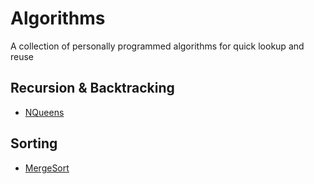 # Algorithms
A collection of personally programmed algorithms for quick lookup and reuse

## Recursion & Backtracking
- [NQueens](Recursion%20%26%20Backtracking/NQueens.java)

## Sorting
- [MergeSort](Sorting/MergeSort.java)